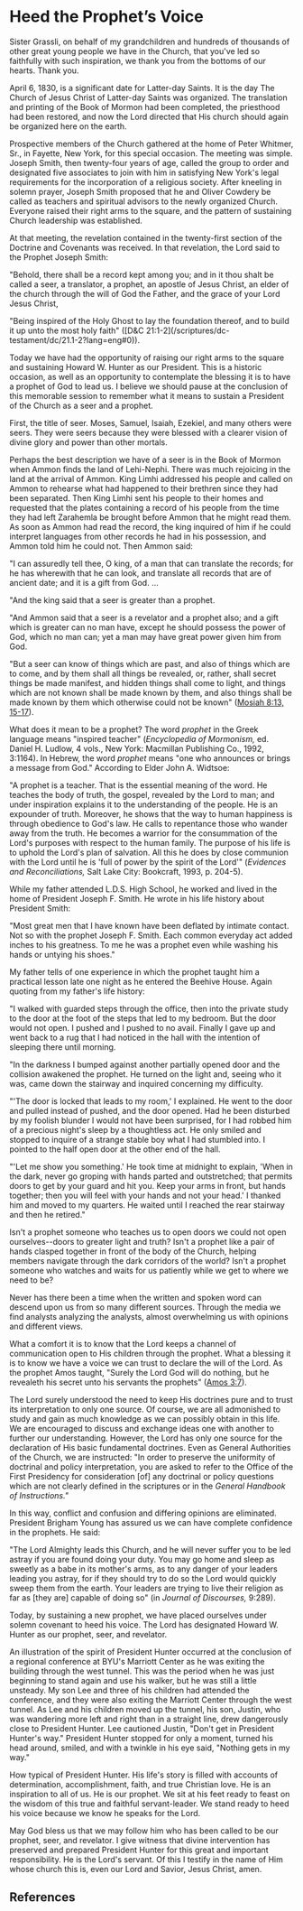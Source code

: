 # Heed the Prophet’s Voice

Sister Grassli, on behalf of my grandchildren and hundreds of thousands of
other great young people we have in the Church, that you've led so faithfully
with such inspiration, we thank you from the bottoms of our hearts. Thank you.

April 6, 1830, is a significant date for Latter-day Saints. It is the day The
Church of Jesus Christ of Latter-day Saints was organized. The translation and
printing of the Book of Mormon had been completed, the priesthood had been
restored, and now the Lord directed that His church should again be organized
here on the earth.

Prospective members of the Church gathered at the home of Peter Whitmer, Sr.,
in Fayette, New York, for this special occasion. The meeting was simple.
Joseph Smith, then twenty-four years of age, called the group to order and
designated five associates to join with him in satisfying New York's legal
requirements for the incorporation of a religious society. After kneeling in
solemn prayer, Joseph Smith proposed that he and Oliver Cowdery be called as
teachers and spiritual advisors to the newly organized Church. Everyone raised
their right arms to the square, and the pattern of sustaining Church
leadership was established.

At that meeting, the revelation contained in the twenty-first section of the
Doctrine and Covenants was received. In that revelation, the Lord said to the
Prophet Joseph Smith:

"Behold, there shall be a record kept among you; and in it thou shalt be
called a seer, a translator, a prophet, an apostle of Jesus Christ, an elder
of the church through the will of God the Father, and the grace of your Lord
Jesus Christ,

"Being inspired of the Holy Ghost to lay the foundation thereof, and to build
it up unto the most holy faith" ([D&amp;C 21:1-2](/scriptures/dc-
testament/dc/21.1-2?lang=eng#0)).

Today we have had the opportunity of raising our right arms to the square and
sustaining Howard W. Hunter as our President. This is a historic occasion, as
well as an opportunity to contemplate the blessing it is to have a prophet of
God to lead us. I believe we should pause at the conclusion of this memorable
session to remember what it means to sustain a President of the Church as a
seer and a prophet.

First, the title of seer. Moses, Samuel, Isaiah, Ezekiel, and many others were
seers. They were seers because they were blessed with a clearer vision of
divine glory and power than other mortals.

Perhaps the best description we have of a seer is in the Book of Mormon when
Ammon finds the land of Lehi-Nephi. There was much rejoicing in the land at
the arrival of Ammon. King Limhi addressed his people and called on Ammon to
rehearse what had happened to their brethren since they had been separated.
Then King Limhi sent his people to their homes and requested that the plates
containing a record of his people from the time they had left Zarahemla be
brought before Ammon that he might read them. As soon as Ammon had read the
record, the king inquired of him if he could interpret languages from other
records he had in his possession, and Ammon told him he could not. Then Ammon
said:

"I can assuredly tell thee, O king, of a man that can translate the records;
for he has wherewith that he can look, and translate all records that are of
ancient date; and it is a gift from God. ...

"And the king said that a seer is greater than a prophet.

"And Ammon said that a seer is a revelator and a prophet also; and a gift
which is greater can no man have, except he should possess the power of God,
which no man can; yet a man may have great power given him from God.

"But a seer can know of things which are past, and also of things which are to
come, and by them shall all things be revealed, or, rather, shall secret
things be made manifest, and hidden things shall come to light, and things
which are not known shall be made known by them, and also things shall be made
known by them which otherwise could not be known" ([Mosiah 8:13,
15-17](/scriptures/bofm/mosiah/8.13,15-17?lang=eng#12)).

What does it mean to be a prophet? The word _prophet_ in the Greek language
means "inspired teacher" (_Encyclopedia of Mormonism,_ ed. Daniel H. Ludlow, 4
vols., New York: Macmillan Publishing Co., 1992, 3:1164). In Hebrew, the word
_prophet_ means "one who announces or brings a message from God." According to
Elder John A. Widtsoe:

"A prophet is a teacher. That is the essential meaning of the word. He teaches
the body of truth, the gospel, revealed by the Lord to man; and under
inspiration explains it to the understanding of the people. He is an expounder
of truth. Moreover, he shows that the way to human happiness is through
obedience to God's law. He calls to repentance those who wander away from the
truth. He becomes a warrior for the consummation of the Lord's purposes with
respect to the human family. The purpose of his life is to uphold the Lord's
plan of salvation. All this he does by close communion with the Lord until he
is 'full of power by the spirit of the Lord'" (_Evidences and
Reconciliations,_ Salt Lake City: Bookcraft, 1993, p. 204-5).

While my father attended L.D.S. High School, he worked and lived in the home
of President Joseph F. Smith. He wrote in his life history about President
Smith:

"Most great men that I have known have been deflated by intimate contact. Not
so with the prophet Joseph F. Smith. Each common everyday act added inches to
his greatness. To me he was a prophet even while washing his hands or untying
his shoes."

My father tells of one experience in which the prophet taught him a practical
lesson late one night as he entered the Beehive House. Again quoting from my
father's life history:

"I walked with guarded steps through the office, then into the private study
to the door at the foot of the steps that led to my bedroom. But the door
would not open. I pushed and I pushed to no avail. Finally I gave up and went
back to a rug that I had noticed in the hall with the intention of sleeping
there until morning.

"In the darkness I bumped against another partially opened door and the
collision awakened the prophet. He turned on the light and, seeing who it was,
came down the stairway and inquired concerning my difficulty.

"'The door is locked that leads to my room,' I explained. He went to the door
and pulled instead of pushed, and the door opened. Had he been disturbed by my
foolish blunder I would not have been surprised, for I had robbed him of a
precious night's sleep by a thoughtless act. He only smiled and stopped to
inquire of a strange stable boy what I had stumbled into. I pointed to the
half open door at the other end of the hall.

"'Let me show you something.' He took time at midnight to explain, 'When in
the dark, never go groping with hands parted and outstretched; that permits
doors to get by your guard and hit you. Keep your arms in front, but hands
together; then you will feel with your hands and not your head.' I thanked him
and moved to my quarters. He waited until I reached the rear stairway and then
he retired."

Isn't a prophet someone who teaches us to open doors we could not open
ourselves--doors to greater light and truth? Isn't a prophet like a pair of
hands clasped together in front of the body of the Church, helping members
navigate through the dark corridors of the world? Isn't a prophet someone who
watches and waits for us patiently while we get to where we need to be?

Never has there been a time when the written and spoken word can descend upon
us from so many different sources. Through the media we find analysts
analyzing the analysts, almost overwhelming us with opinions and different
views.

What a comfort it is to know that the Lord keeps a channel of communication
open to His children through the prophet. What a blessing it is to know we
have a voice we can trust to declare the will of the Lord. As the prophet Amos
taught, "Surely the Lord God will do nothing, but he revealeth his secret unto
his servants the prophets" ([Amos 3:7](/scriptures/ot/amos/3.7?lang=eng#6)).

The Lord surely understood the need to keep His doctrines pure and to trust
its interpretation to only one source. Of course, we are all admonished to
study and gain as much knowledge as we can possibly obtain in this life. We
are encouraged to discuss and exchange ideas one with another to further our
understanding. However, the Lord has only one source for the declaration of
His basic fundamental doctrines. Even as General Authorities of the Church, we
are instructed: "In order to preserve the uniformity of doctrinal and policy
interpretation, you are asked to refer to the Office of the First Presidency
for consideration [of] any doctrinal or policy questions which are not clearly
defined in the scriptures or in the _General Handbook of Instructions."_

In this way, conflict and confusion and differing opinions are eliminated.
President Brigham Young has assured us we can have complete confidence in the
prophets. He said:

"The Lord Almighty leads this Church, and he will never suffer you to be led
astray if you are found doing your duty. You may go home and sleep as sweetly
as a babe in its mother's arms, as to any danger of your leaders leading you
astray, for if they should try to do so the Lord would quickly sweep them from
the earth. Your leaders are trying to live their religion as far as [they are]
capable of doing so" (in _Journal of Discourses,_ 9:289).

Today, by sustaining a new prophet, we have placed ourselves under solemn
covenant to heed his voice. The Lord has designated Howard W. Hunter as our
prophet, seer, and revelator.

An illustration of the spirit of President Hunter occurred at the conclusion
of a regional conference at BYU's Marriott Center as he was exiting the
building through the west tunnel. This was the period when he was just
beginning to stand again and use his walker, but he was still a little
unsteady. My son Lee and three of his children had attended the conference,
and they were also exiting the Marriott Center through the west tunnel. As Lee
and his children moved up the tunnel, his son, Justin, who was wandering more
left and right than in a straight line, drew dangerously close to President
Hunter. Lee cautioned Justin, "Don't get in President Hunter's way." President
Hunter stopped for only a moment, turned his head around, smiled, and with a
twinkle in his eye said, "Nothing gets in my way."

How typical of President Hunter. His life's story is filled with accounts of
determination, accomplishment, faith, and true Christian love. He is an
inspiration to all of us. He is our prophet. We sit at his feet ready to feast
on the wisdom of this true and faithful servant-leader. We stand ready to heed
his voice because we know he speaks for the Lord.

May God bless us that we may follow him who has been called to be our prophet,
seer, and revelator. I give witness that divine intervention has preserved and
prepared President Hunter for this great and important responsibility. He is
the Lord's servant. Of this I testify in the name of Him whose church this is,
even our Lord and Savior, Jesus Christ, amen.

## References

